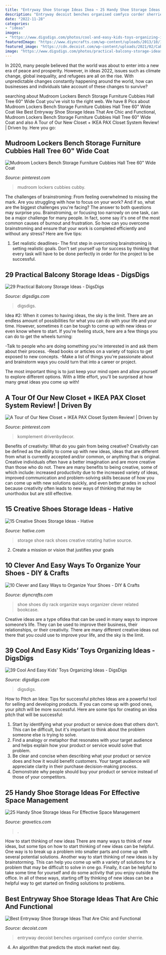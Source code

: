 ```yaml
---
title: "Entryway Shoe Storage Ideas Ikea ~ 25 Handy Shoe Storage Ideas For Effective Space Management"
description: "Entryway decoist benches organised comfyco corder sherrie"
date: "2022-11-28"
categories:
- "ideas"
images:
- "https://www.digsdigs.com/photos/cool-and-easy-kids-toys-organizing-ideas-2-554x831.jpg"
featuredImage: "https://www.diyncrafts.com/wp-content/uploads/2013/10/10-diy-shoe-rack.jpg"
featured_image: "https://cdn.decoist.com/wp-content/uploads/2021/02/Cabinet-full-of-shoes-with-a-bag-and-a-hanging-scarf-96225-600x955.jpg"
image: "https://www.digsdigs.com/photos/practical-balcony-storage-ideas-2-554x830.jpg"
---
```



In 2020, many people believed that the world was about to enter into a new era of peace and prosperity. However, in ideas 2022, issues such as climate change, global inequality, and refugees are all on the rise. With unpredictable changes constantly happening around the world, how can businesses and individuals take account of these changes to survive?

	

		
searching about Mudroom Lockers Bench Storage Furniture Cubbies Hall Tree 60&quot; Wide Coat you've visit to the right web. We have 8 Pics about Mudroom Lockers Bench Storage Furniture Cubbies Hall Tree 60&quot; Wide Coat like Best Entryway Shoe Storage Ideas That Are Chic and Functional, Mudroom Lockers Bench Storage Furniture Cubbies Hall Tree 60&quot; Wide Coat and also A Tour of Our New Closet + IKEA PAX Closet System Review! | Driven by. Here you go:
		
    
## Mudroom Lockers Bench Storage Furniture Cubbies Hall Tree 60&quot; Wide Coat

<img loading=lazy src="https://i.pinimg.com/736x/6c/75/1b/6c751b1ae6c7b5473771a8d101001f41.jpg" onerror="this.onerror=null;this.src='https://tse3.mm.bing.net/th?id=OIP.xO5gnTy-wKDcuRpCloU36AAAAA&amp;pid=15.1';" alt="Mudroom Lockers Bench Storage Furniture Cubbies Hall Tree 60&quot; Wide Coat">

_Source: pinterest.com_

>mudroom lockers cubbies cubby. 

	

The challenges of brainstroming: From feeling overwhelmed to missing the mark.
Are you struggling with how to focus on your work? And if so, what are the biggest challenges you're facing? The answer to both questions may surprise you. Brainstroming, or focusing too narrowly on one task, can be a major challenge for many people. In fact, some say it's one of the most common causes of burnout and frustration. 
So how can you overcome brainstroming and ensure that your work is completed efficiently and without any stress? Here are five tips: 

1. Set realistic deadlines- The first step in overcoming brainstroming is setting realistic goals. Don't set yourself up for success by thinking that every task will have to be done perfectly in order for the project to be successful.

    
## 29 Practical Balcony Storage Ideas - DigsDigs

<img loading=lazy src="https://www.digsdigs.com/photos/practical-balcony-storage-ideas-2-554x830.jpg" onerror="this.onerror=null;this.src='https://tse1.mm.bing.net/th?id=OIP.54QSZoy1bkYlDNMmKc6vZAHaLG&amp;pid=15.1';" alt="29 Practical Balcony Storage Ideas - DigsDigs">

_Source: digsdigs.com_

>digsdigs. 

	

Idea #2:
When it comes to having ideas, the sky is the limit. There are an endless amount of possibilities for what you can do with your life and your time. However, sometimes it can be tough to come up with new ideas or even know where to start.
If you're feeling stuck, here are a few things you can do to get the wheels turning:

-Talk to people who are doing something you're interested in and ask them about their process.
-Read books or articles on a variety of topics to get exposed to new concepts.
-Make a list of things you're passionate about and brainstorm ways you could turn that into a career or project.

The most important thing is to just keep your mind open and allow yourself to explore different options. With a little effort, you'll be surprised at how many great ideas you come up with!

    
## A Tour Of Our New Closet + IKEA PAX Closet System Review! | Driven By

<img loading=lazy src="https://i.pinimg.com/736x/a6/8f/bf/a68fbf0e58af654fb47dd9a1d62f4d79.jpg" onerror="this.onerror=null;this.src='https://tse1.mm.bing.net/th?id=OIP.XLSp6B2W5dSSCbSC1iUEcgHaJ3&amp;pid=15.1';" alt="A Tour of Our New Closet + IKEA PAX Closet System Review! | Driven by">

_Source: pinterest.com_

>komplement drivenbydecor. 

	

Benefits of creativity: What do you gain from being creative?
Creativity can be defined as the ability to come up with new ideas, ideas that are different from what is currently accepted and/or common, or anything that is original. Creative individuals often have a better imagination and are more creative than those who do not. There are many benefits to being creative, some of which include: increased productivity due to the increased variety of ideas, improved communication and problem-solving skills because of how you can come up with new solutions quickly, and even better grades in school because creativity often leads to new ways of thinking that may be unorthodox but are still effective.

    
## 15 Creative Shoes Storage Ideas - Hative

<img loading=lazy src="https://hative.com/wp-content/uploads/2014/11/shoes-storage-ideas/11-rotating-shoe-rack.jpg" onerror="this.onerror=null;this.src='https://tse3.mm.bing.net/th?id=OIP.YkMkxUpJK5RKBZ2a3OEgBwHaMZ&amp;pid=15.1';" alt="15 Creative Shoes Storage Ideas - Hative">

_Source: hative.com_

>storage shoe rack shoes creative rotating hative source. 

	

2. Create a mission or vision that justifies your goals

    
## 10 Clever And Easy Ways To Organize Your Shoes - DIY &amp; Crafts

<img loading=lazy src="https://www.diyncrafts.com/wp-content/uploads/2013/10/10-diy-shoe-rack.jpg" onerror="this.onerror=null;this.src='https://tse2.mm.bing.net/th?id=OIP.eOHItB7oDj0ZOLozfwIpnQHaJ4&amp;pid=15.1';" alt="10 Clever and Easy Ways to Organize Your Shoes - DIY &amp; Crafts">

_Source: diyncrafts.com_

>shoe shoes diy rack organize ways organizer clever related bookcase. 

	

Creative ideas are a type ofIdea that can be used in many ways to improve someone’s life. They can be used to improve their business, their relationships, or their creativity. There are many different creative ideas out there that you could use to improve your life, and the sky is the limit.

    
## 39 Cool And Easy Kids’ Toys Organizing Ideas - DigsDigs

<img loading=lazy src="https://www.digsdigs.com/photos/cool-and-easy-kids-toys-organizing-ideas-2-554x831.jpg" onerror="this.onerror=null;this.src='https://tse1.mm.bing.net/th?id=OIP.k6AFFiHBFsrLXPP88qInnQHaLH&amp;pid=15.1';" alt="39 Cool And Easy Kids’ Toys Organizing Ideas - DigsDigs">

_Source: digsdigs.com_

>digsdigs. 

	

How to Pitch an Idea: Tips for successful pitches
Ideas are a powerful tool for selling and developing products. If you can come up with good ones, your pitch will be more successful. Here are some tips for creating an idea pitch that will be successful:
1. Start by identifying what your product or service does that others don't. This can be difficult, but it's important to think about the problem someone else is trying to solve.
2. Find a analogy or metaphor that resonates with your target audience and helps explain how your product or service would solve that problem.
3. Be clear and concise when describing what your product or service does and how it would benefit customers. Your target audience will appreciate clarity in their purchase decision-making process.
4. Demonstrate why people should buy your product or service instead of those of your competitors.

    
## 25 Handy Shoe Storage Ideas For Effective Space Management

<img loading=lazy src="https://www.gravetics.com/wp-content/uploads/2017/07/Shoe-Storage-Cabinets.jpg" onerror="this.onerror=null;this.src='https://tse3.mm.bing.net/th?id=OIP.zYNfYHEGjTezJWFQN5dGOgHaJl&amp;pid=15.1';" alt="25 Handy Shoe Storage Ideas For Effective Space Management">

_Source: gravetics.com_

>. 

	

How to start thinking of new ideas
There are many ways to think of new ideas, but some tips on how to start thinking of new ideas can be helpful. One way is to break up a problem into smaller parts and come up with several potential solutions. Another way to start thinking of new ideas is by brainstorming. This can help you come up with a variety of solutions for a problem that may be difficult to solve in one go. Finally, it can be helpful to take some time for yourself and do some activity that you enjoy outside the office. In all of these ways, starting off by thinking of new ideas can be a helpful way to get started on finding solutions to problems.

    
## Best Entryway Shoe Storage Ideas That Are Chic And Functional

<img loading=lazy src="https://cdn.decoist.com/wp-content/uploads/2021/02/Cabinet-full-of-shoes-with-a-bag-and-a-hanging-scarf-96225-600x955.jpg" onerror="this.onerror=null;this.src='https://tse1.mm.bing.net/th?id=OIP.P73_WI63pNj066R6qvpydwHaLy&amp;pid=15.1';" alt="Best Entryway Shoe Storage Ideas That Are Chic and Functional">

_Source: decoist.com_

>entryway decoist benches organised comfyco corder sherrie. 

	

4. An algorithm that predicts the stock market next day.

